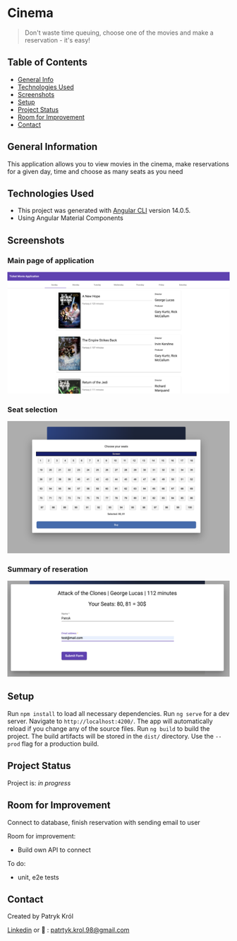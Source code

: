 # Cinema

> Don't waste time queuing, choose one of the movies and make a reservation - it's easy!

## Table of Contents

* [General Info](#general-information)
* [Technologies Used](#technologies-used)
* [Screenshots](#screenshots)
* [Setup](#setup)
* [Project Status](#project-status)
* [Room for Improvement](#room-for-improvement)
* [Contact](#contact)

## General Information

This application allows you to view movies in the cinema, make reservations for a given day, time and choose as many seats as you need

## Technologies Used

* This project was generated with [Angular CLI](https://github.com/angular/angular-cli) version 14.0.5.
* Using Angular Material Components

## Screenshots

### Main page of application

![Example screenshot](./img/img1.png)

### Seat selection

![Example screenshot](./img/img2.png)

### Summary of reseration

![Example screenshot](./img/img3.png)

## Setup

Run `npm install` to load all necessary dependencies.
Run `ng serve` for a dev server. Navigate to `http://localhost:4200/`. The app will automatically reload if you change any of the source files.
Run `ng build` to build the project. The build artifacts will be stored in the `dist/` directory. Use the `--prod` flag for a production build.

## Project Status

Project is: _in progress_

## Room for Improvement

Connect to database, finish reservation with sending email to user 

Room for improvement:

* Build own API to connect

To do:

* unit, e2e tests

## Contact

Created by Patryk Król

[Linkedin](https://www.linkedin.com/in/patryk-krol/) or 📧 : patrtyk.krol.98@gmail.com
